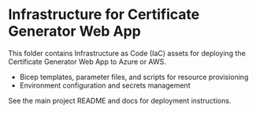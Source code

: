 # Infrastructure for Certificate Generator Web App

This folder contains Infrastructure as Code (IaC) assets for deploying the Certificate Generator Web App to Azure or AWS.

- Bicep templates, parameter files, and scripts for resource provisioning
- Environment configuration and secrets management

See the main project README and docs for deployment instructions.
